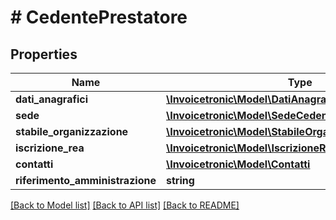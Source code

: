 # # CedentePrestatore

## Properties

Name | Type | Description | Notes
------------ | ------------- | ------------- | -------------
**dati_anagrafici** | [**\Invoicetronic\Model\DatiAnagraficiCedentePrestatore**](DatiAnagraficiCedentePrestatore.md) |  | [optional]
**sede** | [**\Invoicetronic\Model\SedeCedentePrestatore**](SedeCedentePrestatore.md) |  | [optional]
**stabile_organizzazione** | [**\Invoicetronic\Model\StabileOrganizzazione**](StabileOrganizzazione.md) |  | [optional]
**iscrizione_rea** | [**\Invoicetronic\Model\IscrizioneREA**](IscrizioneREA.md) |  | [optional]
**contatti** | [**\Invoicetronic\Model\Contatti**](Contatti.md) |  | [optional]
**riferimento_amministrazione** | **string** |  | [optional]

[[Back to Model list]](../../README.md#models) [[Back to API list]](../../README.md#endpoints) [[Back to README]](../../README.md)
